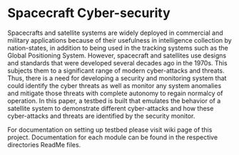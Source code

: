 # Spacecraft Cyber-security

Spacecrafts and satellite systems are widely deployed in commercial and military applications because of their usefulness in intelligence collection by nation-states, in addition to being used in the tracking systems such as the Global Positioning System. However, spacecraft and satellites use designs and standards that were developed several decades ago in the 1970s. This subjects them to a significant range of modern cyber-attacks and threats. Thus, there is a need for developing a security and monitoring system that could identify the cyber threats as well as monitor any system anomalies and mitigate those threats with complete autonomy to regain normalcy of operation. In this paper, a testbed is built that emulates the behavior of a satellite system to demonstrate different cyber-attacks and how these cyber-attacks and threats are identified by the security monitor.

For documentation on setting up testbed please visit wiki page of this project. Documentation for each module can be found in the respective directories ReadMe files.
